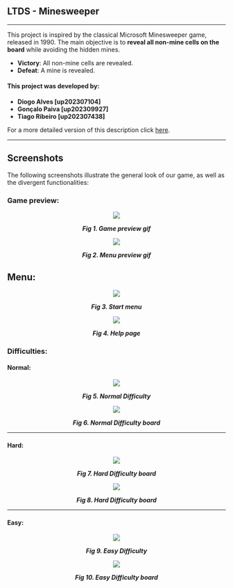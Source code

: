 ## **LTDS - Minesweeper**

---

This project is inspired by the classical Microsoft Minesweeper game, released in 1990.
The main objective is to **reveal all non-mine cells on the board** while avoiding the
hidden mines.

- **Victory**: All non-mine cells are revealed.
- **Defeat**: A mine is revealed.


#### **This project was developed by:**
- **Diogo Alves [up202307104]**
- **Gonçalo Paiva [up202309927]**
- **Tiago Ribeiro [up202307438]**


For a more detailed version of this description click [here](./docs/README.md). 

---

## **Screenshots**

The following screenshots illustrate the general look of our game, as well as the divergent functionalities:

### **Game preview:**

 <p align="center" justify="center">
  <img src="./docs/resources/Gifs/GamePreview.gif"/>
</p>
<p align="center">
  <b><i>Fig 1. Game preview gif</i></b>
</p>

 <p align="center" justify="center">
  <img src="./docs/resources/Gifs/Menupreview.gif"/>
</p>
<p align="center">
  <b><i>Fig 2. Menu preview gif</i></b>
</p>


## **Menu:**

 <p align="center" justify="center">
  <img src="./docs/resources/screenshots/StartMenu.png"/>
</p>
<p align="center">
  <b><i>Fig 3. Start menu</i></b>
</p>


 <p align="center" justify="center">
  <img src="./docs/resources/screenshots/HelpPage.png"/>
</p>
<p align="center">
  <b><i>Fig 4. Help page</i></b>
</p>


### **Difficulties:**

#### Normal:


 <p align="center" justify="center">
  <img src="./docs/resources/screenshots/NormalDifficulty.png"/>
</p>
<p align="center">
  <b><i>Fig 5. Normal Difficulty</i></b>
</p>


 <p align="center" justify="center">
  <img src="./docs/resources/screenshots/NormalDifficultyBoard.png"/>
</p>
<p align="center">
  <b><i>Fig 6. Normal Difficulty board</i></b>
</p>


---

#### Hard:


 <p align="center" justify="center">
  <img src="./docs/resources/screenshots/HardDifficulty.png"/>
</p>
<p align="center">
  <b><i>Fig 7. Hard Difficulty board</i></b>
</p>


 <p align="center" justify="center">
  <img src="./docs/resources/screenshots/HardDifficultyBoard.png"/>
</p>
<p align="center">
  <b><i>Fig 8. Hard Difficulty board</i></b>
</p>


---

#### Easy:


 <p align="center" justify="center">
  <img src="./docs/resources/screenshots/EasyDifficulty.png"/>
</p>
<p align="center">
  <b><i>Fig 9. Easy Difficulty</i></b>
</p>

 <p align="center" justify="center">
  <img src="./docs/resources/screenshots/EasyDifficultyBoard.png"/>
</p>
<p align="center">
  <b><i>Fig 10. Easy Difficulty board</i></b>
</p>
